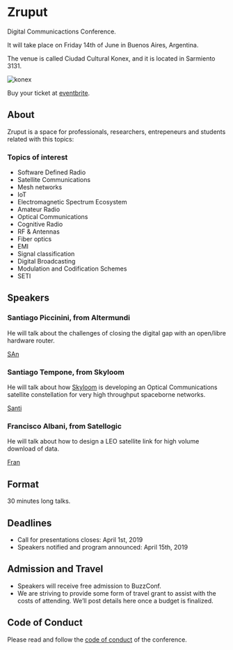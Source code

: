 # Zruput

Digital Communicactions Conference.

It will take place on Friday 14th of June in Buenos Aires, Argentina.

The venue is called Ciudad Cultural Konex, and it is located in Sarmiento 3131.

![konex](https://raw.githubusercontent.com/lambdaclass/buzzconf/master/konex.jpg)

Buy your ticket at [eventbrite](https://www.eventbrite.com.ar/e/zruput-tickets-57829836598).

## About

Zruput is a space for professionals, researchers, entrepeneurs and students
related with this topics:


### Topics of interest

* Software Defined Radio
* Satellite Communications
* Mesh networks
* IoT
* Electromagnetic Spectrum Ecosystem
* Amateur Radio
* Optical Communications
* Cognitive Radio
* RF & Antennas
* Fiber optics
* EMI
* Signal classification
* Digital Broadcasting
* Modulation and Codification Schemes
* SETI


## Speakers

### Santiago Piccinini, from Altermundi

He will talk about the challenges of closing the digital gap
with an open/libre hardware router.

[SAn](images/speakers/spiccinini.jpg)


### Santiago Tempone, from Skyloom

He will talk about how [Skyloom](www.skyloom.co) is developing
an Optical Communications satellite constellation for
very high throughput spaceborne networks.

[Santi](images/speakers/stempone.jpg)


### Francisco Albani, from Satellogic

He will talk about how to design a LEO satellite link for
high volume download of data.

[Fran](images/speakers/falbani.jpg)


## Format

30 minutes long talks.


## Deadlines

* Call for presentations closes: April 1st, 2019
* Speakers notified and program announced: April 15th, 2019


## Admission and Travel

* Speakers will receive free admission to BuzzConf.
* We are striving to provide some form of travel grant to assist with the costs of attending. We’ll post details here once a budget is finalized.


## Code of Conduct

Please read and follow the [code of conduct](./CODE_OF_CONDUCT.md) of the conference.
